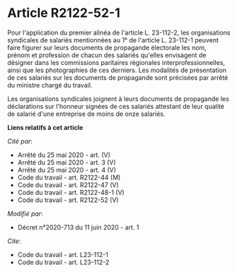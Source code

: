 # Article R2122-52-1

Pour l'application du premier alinéa de l'article L. 23-112-2, les organisations syndicales de salariés mentionnées au 1° de
l'article L. 23-112-1 peuvent faire figurer sur leurs documents de propagande électorale les nom, prénom et profession de
chacun des salariés qu'elles envisagent de désigner dans les commissions paritaires régionales interprofessionnelles, ainsi
que les photographies de ces derniers. Les modalités de présentation de ces salariés sur les documents de propagande sont
précisées par arrêté du ministre chargé du travail.

Les organisations syndicales joignent à leurs documents de propagande les déclarations sur l'honneur signées de ces salariés
attestant de leur qualité de salarié d'une entreprise de moins de onze salariés.

**Liens relatifs à cet article**

_Cité par_:

  - Arrêté du 25 mai 2020 - art. (V)
  - Arrêté du 25 mai 2020 - art. 3 (V)
  - Arrêté du 25 mai 2020 - art. 4 (V)
  - Code du travail - art. R2122-44 (M)
  - Code du travail - art. R2122-47 (V)
  - Code du travail - art. R2122-48-1 (V)
  - Code du travail - art. R2122-52 (V)

_Modifié par_:

  - Décret n°2020-713 du 11 juin 2020 - art. 1

_Cite_:

  - Code du travail - art. L23-112-1
  - Code du travail - art. L23-112-2
